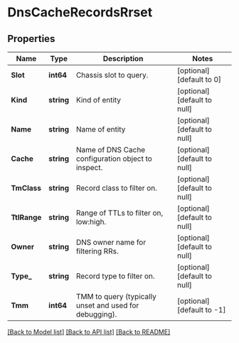 # DnsCacheRecordsRrset

## Properties
Name | Type | Description | Notes
------------ | ------------- | ------------- | -------------
**Slot** | **int64** | Chassis slot to query. | [optional] [default to 0]
**Kind** | **string** | Kind of entity | [optional] [default to null]
**Name** | **string** | Name of entity | [optional] [default to null]
**Cache** | **string** | Name of DNS Cache configuration object to inspect. | [optional] [default to null]
**TmClass** | **string** | Record class to filter on. | [optional] [default to null]
**TtlRange** | **string** | Range of TTLs to filter on, low:high. | [optional] [default to null]
**Owner** | **string** | DNS owner name for filtering RRs. | [optional] [default to null]
**Type_** | **string** | Record type to filter on. | [optional] [default to null]
**Tmm** | **int64** | TMM to query (typically unset and used for debugging). | [optional] [default to -1]

[[Back to Model list]](../README.md#documentation-for-models) [[Back to API list]](../README.md#documentation-for-api-endpoints) [[Back to README]](../README.md)


